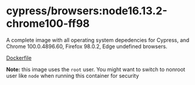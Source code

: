 <!--
WARNING: this file was autogenerated by generate-browser-image.js using

    yarn add:browser -- 16.13.2 --chrome=100.0.4896.60 --firefox=98.0.2
-->

# cypress/browsers:node16.13.2-chrome100-ff98

A complete image with all operating system depedencies for Cypress, and Chrome 100.0.4896.60, Firefox 98.0.2, Edge undefined browsers.

[Dockerfile](Dockerfile)

**Note:** this image uses the `root` user. You might want to switch to nonroot user like `node` when running this container for security
